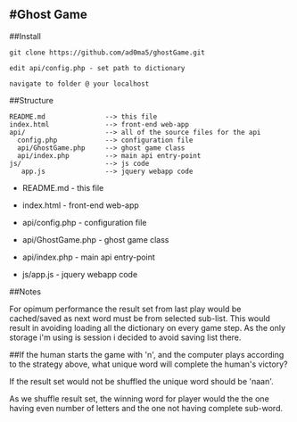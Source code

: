 #Ghost Game
-

##Install

` git clone https://github.com/ad0ma5/ghostGame.git `

` edit api/config.php - set path to dictionary `

` navigate to folder @ your localhost `

##Structure


```
README.md               --> this file
index.html              --> front-end web-app
api/                    --> all of the source files for the api
  config.php            --> configuration file
  api/GhostGame.php     --> ghost game class
  api/index.php         --> main api entry-point
js/                     --> js code
   app.js               --> jquery webapp code
```
* README.md - this file

* index.html - front-end web-app

* api/config.php - configuration file

* api/GhostGame.php - ghost game class

* api/index.php - main api entry-point

* js/app.js - jquery webapp code

##Notes

For opimum performance the result set from last play would be cached/saved as next word must be from selected sub-list. This would result in avoiding loading all the dictionary on every game step. As the only storage i'm using is session i decided to avoid saving list there.

##If the human starts the game with 'n', and the computer plays according to the strategy above, what unique word will complete the human's victory?

If the result set would not be shuffled the unique word should be 'naan'.

As we shuffle result set, the winning word for player would the the one having even number of letters and the one not having complete sub-word.
